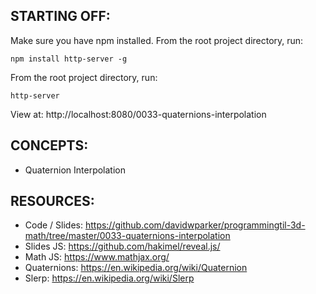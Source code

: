 ## STARTING OFF:

Make sure you have npm installed.
From the root project directory, run:
```
npm install http-server -g
```

From the root project directory, run:
```
http-server
```

View at: http://localhost:8080/0033-quaternions-interpolation

## CONCEPTS:

* Quaternion Interpolation

## RESOURCES:

* Code / Slides: https://github.com/davidwparker/programmingtil-3d-math/tree/master/0033-quaternions-interpolation
* Slides JS: https://github.com/hakimel/reveal.js/
* Math JS: https://www.mathjax.org/
* Quaternions: https://en.wikipedia.org/wiki/Quaternion
* Slerp: https://en.wikipedia.org/wiki/Slerp
